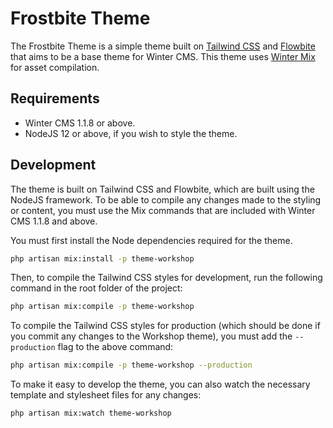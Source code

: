 # Frostbite Theme

The Frostbite Theme is a simple theme built on [Tailwind CSS](https://tailwindcss.com/) and [Flowbite](https://flowbite.com/docs/) that aims to be a base theme for Winter CMS. This theme uses [Winter Mix](https://wintercms.com/docs/console/asset-compilation) for asset compilation.

## Requirements

- Winter CMS 1.1.8 or above.
- NodeJS 12 or above, if you wish to style the theme.

## Development

The theme is built on Tailwind CSS and Flowbite, which are built using the NodeJS framework. To be able to compile any changes made to the styling or content, you must use the Mix commands that are included with Winter CMS 1.1.8 and above.

You must first install the Node dependencies required for the theme.

```bash
php artisan mix:install -p theme-workshop
```

Then, to compile the Tailwind CSS styles for development, run the following command in the root folder of the project:

```bash
php artisan mix:compile -p theme-workshop
```

To compile the Tailwind CSS styles for production (which should be done if you commit any changes to the Workshop theme), you must add the `--production` flag to the above command:

```bash
php artisan mix:compile -p theme-workshop --production
```

To make it easy to develop the theme, you can also watch the necessary template and stylesheet files for any changes:

```bash
php artisan mix:watch theme-workshop
```
